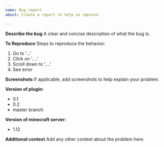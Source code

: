 ```yaml
---
name: Bug report
about: Create a report to help us improve

---
```


**Describe the bug**
A clear and concise description of what the bug is.

**To Reproduce**
Steps to reproduce the behavior:
1. Go to '...'
2. Click on '....'
3. Scroll down to '....'
4. See error

**Screenshots**
If applicable, add screenshots to help explain your problem.

**Version of plugin:**
- 0.1
- 0.2
- master branch

**Version of minecraft server:**
- 1.12

**Additional context**
Add any other context about the problem here.
